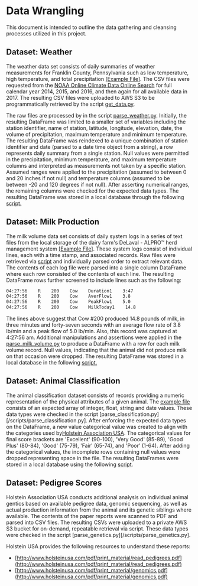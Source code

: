 # Data Wrangling

This document is intended to outline the data gathering and cleansing processes utilized in this project.

## Dataset: Weather

The weather data set consists of daily summaries of weather measurements for Franklin County, Pennsylvania such as low temperature, high temperature, and total precipitation [[Example File]](/references/example_files/weather_example.csv).  The CSV files were requested from the [NOAA Online Climate Data Online Search](https://www.ncdc.noaa.gov/cdo-web/search) for full calendar year 2014, 2015, and 2016, and then again for all available data in 2017.  The resulting CSV files were uploaded to AWS S3 to be programmatically retrieved by the script [get_data.py](/scripts/get_data.py).

The raw files are processed by in the script [parse_weather.py](/scripts/parse_weather.py).  Initially, the resulting DataFrame was limited to a smaller set of variables including the station identifier, name of station, latitude, longitude, elevation, date, the volume of precipitation, maximum temperature and minimum temperature.  The resulting DataFrame was reindexed to a unique combination of station identifier and date (parsed to a date time object from a string), a row represents daily summary from a single station.  Null values were permitted in the precipitation, minimum temperature, and maximum temperature columns and interpreted as measurements not taken by a specific station.  Assumed ranges were applied to the precipitation (assumed to between 0 and 20 inches if not null) and temperature columns (assumed to be between -20 and 120 degrees if not null).  After asserting numerical ranges, the remaining columns were checked for the expected data types.  The resulting DataFrame was stored in a local database through the following [script.](/scripts/load_database.py)

## Dataset: Milk Production

The milk volume data set consists of daily system logs in a series of text files from the local storage of the dairy farm's DeLaval - ALPRO™ herd management system [[Example File]](/references/example_files/milk_volume_example.txt).  These system logs consist of individual lines, each with a time stamp, and associated records.  Raw files were retrieved via [script](/scripts/get_data.py) and individually parsed order to extract relevant data.  The contents of each log file were parsed into a single column DataFrame where each row consisted of the contents of each line.  The resulting DataFrame rows further screened to include lines such as the following:

``` txt
04:27:56    R    200    Cow    Duration1    3:47
04:27:56    R    200    Cow    AverFlow1    3.8
04:27:56    R    200    Cow    PeakFlow1    5.0
04:27:56    R    200    Cow    MilkToday1    14.8
```

The lines above suggest that Cow #200 produced 14.8 pounds of milk, in three minutes and forty-seven seconds with an average flow rate of 3.8 lb/min and a peak flow of 5.0 lb/min.  Also, this record was captured at 4:27:56 am.  Additional manipulations and assertions were applied in the [parse_milk_volume.py](/scripts/parse_milk_volume.py) to produce a DataFrame with a row for each milk volume record.  Null values, indicating that the animal did not produce milk on that occasion were dropped. The resulting DataFrame was stored in a local database in the following [script.](/scripts/load_database.py)

## Dataset: Animal Classification

The animal classification dataset consists of records providing a numeric representation of the physical attributes of a given animal.  The [example file](/references/example_files/classification_example.csv) consists of an expected array of integer, float, string and date values.  These data types were checked in the script [parse_classification.py][/scripts/parse_classification.py]. After enforcing the expected data types on the DataFrame, a new value categorical value was created to align with the categories used by[Holstein Association USA](http://www.holsteinusa.com/programs_services/classification.html).  The categorical values for final score brackets are 'Excellent' (90-100), 'Very Good' (85-89), 'Good Plus' (80-84), 'Good' (75-79), 'Fair' (65-74), and 'Poor' (1-64). After adding the categorical values, the incomplete rows containing null values were dropped representing space in the file.  The resulting DataFrames were stored in a local database using the following [script](/scripts/load_database.py).

## Dataset: Pedigree Scores

Holstein Association USA conducts additional analysis on individual animal gentics based on available pedigree data, genomic sequencing, as well as actual production information from the animal and its genetic siblings where available. The contents of the paper reports were scanned to PDF and parsed into CSV files. The resulting CSVs were uploaded to a private AWS S3 bucket for on-demand, repeatable retrieval via script.  These data types were checked in the script [parse_genetics.py][/scripts/parse_genetics.py].

Holstein USA provides the following resources to  understand these reports:

- [http://www.holsteinusa.com/pdf/print_material/read_pedigrees.pdf](http://www.holsteinusa.com/pdf/print_material/read_pedigrees.pdf)
- [http://www.holsteinusa.com/pdf/print_material/genomics.pdf](http://www.holsteinusa.com/pdf/print_material/genomics.pdf)
